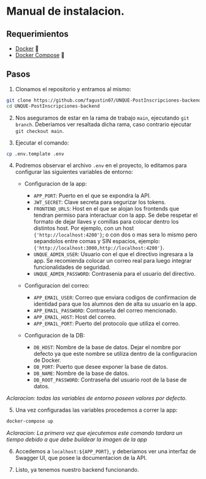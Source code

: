 # Manual de instalacion.

## Requerimientos
  - [Docker](https://docs.docker.com/get-docker/) 🐳
  - [Docker Compose](https://docs.docker.com/compose/install/) 🐳

## Pasos

1. Clonamos el repositorio y entramos al mismo:

```bash
git clone https://github.com/fagustin07/UNQUE-PostInscripciones-backend
cd UNQUE-PostInscripciones-backend
```

2. Nos aseguramos de estar en la rama de trabajo `main`, ejecutando `git branch`. Deberiamos ver resaltada dicha rama, caso contrario ejecutar `git checkout main`.

3. Ejecutar el comando: 
```bash
cp .env.template .env
```

4. Podremos observar el archivo `.env` en el proyecto, lo editamos para configurar las siguientes variables de entorno:

   - Configuracion de la app:
     - `APP_PORT`: Puerto en el que se expondra la API.
     - `JWT_SECRET`: Clave secreta para segurizar los tokens.
     - `FRONTEND_URLS`: Host en el que se alojan los frontends que tendran permiso para interactuar con la app. Se debe respetar el formato de dejar llaves y comillas para colocar dentro los distintos host. Por ejemplo, con un host `{'http://localhost:4200'}`; o con dos o mas sera lo mismo pero sepandolos entre comas y SIN espacios, ejemplo: `{'http://localhost:3000,http://localhost:4200'}`.
     - `UNQUE_ADMIN_USER`: Usuario con el que el directivo ingresara a la app. Se recomienda colocar un correo real para luego integrar funcionalidades de seguridad. 
     - `UNQUE_ADMIN_PASSWORD`: Contrasenia para el usuario del directivo.

   - Configuracion del correo:
     - `APP_EMAIL_USER`: Correo que enviara codigos de confirmacion de identidad para que los alumnos den de alta su usuario en la app.
     - `APP_EMAIL_PASSWORD`: Contraseña del correo mencionado.
     - `APP_EMAIL_HOST`: Host del correo.
     - `APP_EMAIL_PORT`: Puerto del protocolo que utiliza el correo.

   - Configuracion de la DB:
     - `DB_HOST`: Nombre de la base de datos. Dejar el nombre por defecto ya que este nombre se utiliza dentro de la configuracion de Docker.
     - `DB_PORT`: Puerto que desee exponer la base de datos.
     - `DB_NAME`: Nombre de la base de datos.
     - `DB_ROOT_PASSWORD`: Contraseña del usuario root de la base de datos.

*Aclaracion: todas las variables de entorno poseen valores por defecto.*

5. Una vez configuradas las variables procedemos a correr la app:
```bash
docker-compose up
```

*Aclaracion: La primera vez que ejecutemos este comando tardara un tiempo debido a que debe buildear la imagen de la app*

6. Accedemos a `localhost:${APP_PORT}`, y deberiamos ver una interfaz de Swagger UI, que posee la documentacion de la API.

7. Listo, ya tenemos nuestro backend funcionando.
